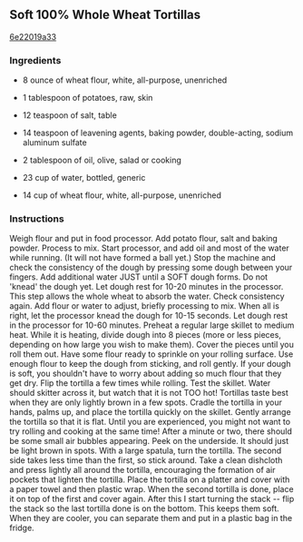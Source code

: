 ## Soft 100% Whole Wheat Tortillas

[6e22019a33](http://www.food.com/recipe/soft-100-whole-wheat-tortillas-264458)

### Ingredients

 - 8 ounce of wheat flour, white, all-purpose, unenriched

 - 1 tablespoon of potatoes, raw, skin

 - 12 teaspoon of salt, table

 - 14 teaspoon of leavening agents, baking powder, double-acting, sodium aluminum sulfate

 - 2 tablespoon of oil, olive, salad or cooking

 - 23 cup of water, bottled, generic

 - 14 cup of wheat flour, white, all-purpose, unenriched

### Instructions

Weigh flour and put in food processor. Add potato flour, salt and baking powder. Process to mix. Start processor, and add oil and most of the water while running. (It will not have formed a ball yet.) Stop the machine and check the consistency of the dough by pressing some dough between your fingers. Add additional water JUST until a SOFT dough forms. Do not 'knead' the dough yet. Let dough rest for 10-20 minutes in the processor. This step allows the whole wheat to absorb the water. Check consistency again. Add flour or water to adjust, briefly processing to mix. When all is right, let the processor knead the dough for 10-15 seconds. Let dough rest in the processor for 10-60 minutes. Preheat a regular large skillet to medium heat. While it is heating, divide dough into 8 pieces (more or less pieces, depending on how large you wish to make them). Cover the pieces until you roll them out. Have some flour ready to sprinkle on your rolling surface. Use enough flour to keep the dough from sticking, and roll gently. If your dough is soft, you shouldn't have to worry about adding so much flour that they get dry. Flip the tortilla a few times while rolling. Test the skillet. Water should skitter across it, but watch that it is not TOO hot! Tortillas taste best when they are only lightly brown in a few spots. Cradle the tortilla in your hands, palms up, and place the tortilla quickly on the skillet. Gently arrange the tortilla so that it is flat. Until you are experienced, you might not want to try rolling and cooking at the same time! After a minute or two, there should be some small air bubbles appearing. Peek on the underside. It should just be light brown in spots. With a large spatula, turn the tortilla. The second side takes less time than the first, so stick around. Take a clean dishcloth and press lightly all around the tortilla, encouraging the formation of air pockets that lighten the tortilla. Place the tortilla on a platter and cover with a paper towel and then plastic wrap. When the second tortilla is done, place it on top of the first and cover again. After this I start turning the stack -- flip the stack so the last tortilla done is on the bottom. This keeps them soft. When they are cooler, you can separate them and put in a plastic bag in the fridge.